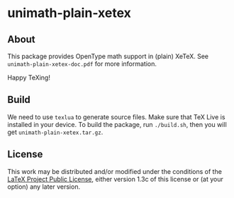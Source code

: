 # unimath-plain-xetex

## About

This package provides OpenType math support in (plain) XeTeX.
See `unimath-plain-xetex-doc.pdf` for more information.

Happy TeXing!

## Build

We need to use `texlua` to generate source files.
Make sure that TeX Live is installed in your device.
To build the package, run `./build.sh`, then you will get
`unimath-plain-xetex.tar.gz`.

## License

This work may be distributed and/or modified under the conditions of
the [LaTeX Project Public License](http://www.latex-project.org/lppl.txt),
either version 1.3c of this license or (at your option) any later version.